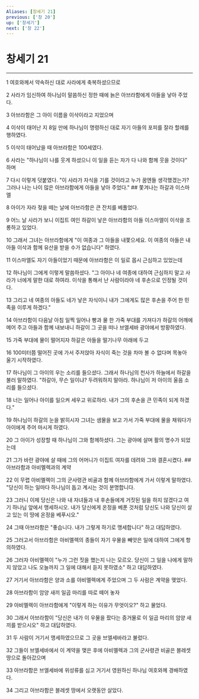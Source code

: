 ```yaml
---
Aliases: [창세기 21]
previous: ['창 20']
up: ['창세기']
next: ['창 22']
---
```

# 창세기 21

***


1 여호와께서 약속하신 대로 사라에게 축복하셨으므로 

2 사라가 임신하여 하나님이 말씀하신 정한 때에 늙은 아브라함에게 아들을 낳아 주었다. 

3 아브라함은 그 아이 이름을 이삭이라고 지었으며 

4 이삭이 태어난 지 8일 만에 하나님이 명령하신 대로 자기 아들의 포피를 잘라 할례를 행하였다. 

5 이삭이 태어났을 때 아브라함은 100세였다. 

6 사라는 "하나님이 나를 웃게 하셨으니 이 일을 듣는 자가 다 나와 함께 웃을 것이다" 하며 

7 다시 이렇게 덧붙였다. "이 사라가 자식을 기를 것이라고 누가 꿈엔들 생각했겠는가? 그러나 나는 나이 많은 아브라함에게 아들을 낳아 주었다." ## 쫓겨나는 하갈과 이스마엘 

8 아이가 자라 젖을 떼는 날에 아브라함은 큰 잔치를 베풀었다. 

9 어느 날 사라가 보니 이집트 여인 하갈이 낳은 아브라함의 아들 이스마엘이 이삭을 조롱하고 있었다. 

10 그래서 그녀는 아브라함에게 "이 여종과 그 아들을 내쫓으세요. 이 여종의 아들은 내 아들 이삭과 함께 유산을 받을 수가 없습니다" 하였다. 

11 이스마엘도 자기 아들이었기 때문에 아브라함은 이 일로 몹시 근심하고 있었는데 

12 하나님이 그에게 이렇게 말씀하셨다. "그 아이나 네 여종에 대하여 근심하지 말고 사라가 너에게 말한 대로 하여라. 이삭을 통해서 난 사람이라야 네 후손으로 인정될 것이다. 

13 그리고 네 여종의 아들도 네가 낳은 자식이니 내가 그에게도 많은 후손을 주어 한 민족을 이루게 하겠다." 

14 아브라함이 다음날 아침 일찍 일어나 빵과 물 한 가죽 부대를 가져다가 하갈의 어깨에 메어 주고 아들과 함께 내보내니 하갈이 그 곳을 떠나 브엘세바 광야에서 방황하였다. 

15 가죽 부대에 물이 떨어지자 하갈은 아들을 떨기나무 아래에 두고 

16 100미터쯤 떨어진 곳에 가서 주저앉아 자식이 죽는 것을 차마 볼 수 없다며 목놓아 울기 시작하였다. 

17 하나님이 그 아이의 우는 소리를 들으셨다. 그래서 하나님의 천사가 하늘에서 하갈을 불러 말하였다. "하갈아, 무슨 일이냐? 두려워하지 말아라. 하나님이 저 아이의 울음 소리를 들으셨다. 

18 너는 일어나 아이를 일으켜 세우고 위로하라. 내가 그의 후손을 큰 민족이 되게 하겠다." 

19 하나님이 하갈의 눈을 밝히시자 그녀는 샘물을 보고 가서 가죽 부대에 물을 채워다가 아이에게 주어 마시게 하였다. 

20 그 아이가 성장할 때 하나님이 그와 함께하셨다. 그는 광야에 살며 활의 명수가 되었는데 

21 그가 바란 광야에 살 때에 그의 어머니가 이집트 여자를 데려와 그와 결혼시켰다. ## 아브라함과 아비멜렉과의 계약 

22 이 무렵 아비멜렉이 그의 군사령관 비골과 함께 아브라함에게 가서 이렇게 말하였다. "당신이 하는 일마다 하나님이 돕고 계시는 것이 분명합니다. 

23 그러니 이제 당신은 나와 내 자녀들과 내 후손들에게 거짓된 일을 하지 않겠다고 여기 하나님 앞에서 맹세하시오. 내가 당신에게 온정을 베푼 것처럼 당신도 나와 당신이 살고 있는 이 땅에 온정을 베푸시오." 

24 그때 아브라함은 "좋습니다. 내가 그렇게 하기로 맹세합니다" 하고 대답하였다. 

25 그러고서 아브라함은 아비멜렉의 종들이 자기 우물을 빼앗은 일에 대하여 그에게 항의하였다. 

26 그러자 아비멜렉이 "누가 그런 짓을 했는지 나는 모르오. 당신이 그 일을 나에게 말하지 않았고 나도 오늘까지 그 일에 대해서 듣지 못하였소" 하고 대답하였다. 

27 거기서 아브라함은 양과 소를 아비멜렉에게 주었으며 그 두 사람은 계약을 맺었다. 

28 아브라함이 암양 새끼 일곱 마리를 따로 떼어 놓자 

29 아비멜렉이 아브라함에게 "이렇게 하는 이유가 무엇이오?" 하고 물었다. 

30 그래서 아브라함이 "당신은 내가 이 우물을 팠다는 증거물로 이 일곱 마리의 암양 새끼를 받으시오" 하고 대답하였다. 

31 두 사람이 거기서 맹세하였으므로 그 곳을 브엘세바라고 불렀다. 

32 그들이 브엘세바에서 이 계약을 맺은 후에 아비멜렉과 그의 군사령관 비골은 블레셋 땅으로 돌아갔으며 

33 아브라함은 브엘세바에 위성류를 심고 거기서 영원하신 하나님 여호와께 경배하였다. 

34 그리고 아브라함은 블레셋 땅에서 오랫동안 살았다.
